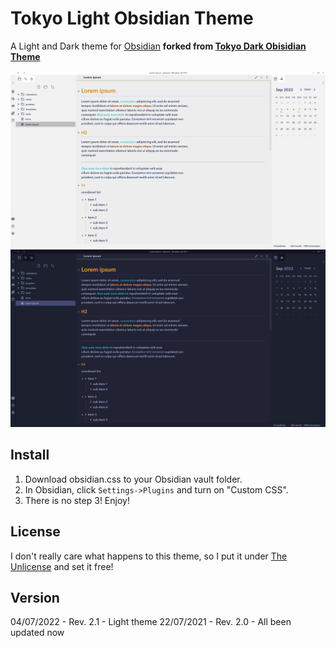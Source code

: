 # Tokyo Light Obsidian Theme
A Light and Dark theme for [Obsidian](https://obsidian.md/) __forked from [Tokyo Dark Obisidian Theme](https://github.com/lokesh-krishna/Tokyo-Night-Obsidian-Theme)__

![Light](./light.png)
![Dark](./dark.png)


## Install
1. Download obsidian.css to your Obsidian vault folder.
2. In Obsidian, click ```Settings->Plugins``` and turn on "Custom CSS".
3. There is no step 3! Enjoy!

## License
I don't really care what happens to this theme, so I put it under [The Unlicense](./LICENSE) and set it free!

## Version
04/07/2022 - Rev. 2.1 - Light theme
22/07/2021 - Rev. 2.0 - All been updated now

